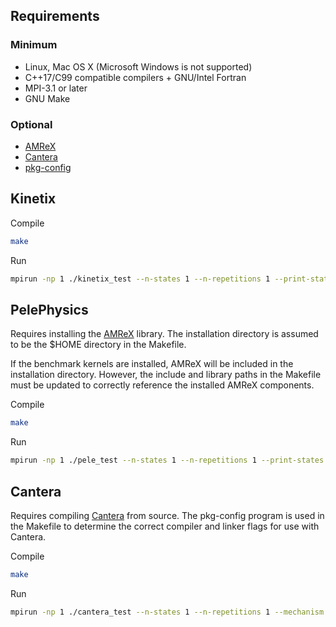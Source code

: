 ## Requirements

### Minimum
* Linux, Mac OS X (Microsoft Windows is not supported)
* C++17/C99 compatible compilers + GNU/Intel Fortran
* MPI-3.1 or later
* GNU Make
### Optional
* [AMReX](https://github.com/AMReX-Codes/amrex)
* [Cantera](https://github.com/Cantera/cantera)
* [pkg-config](https://www.freedesktop.org/wiki/Software/pkg-config/)

## Kinetix
Compile 
```sh
make
```
Run 
```sh
mpirun -np 1 ./kinetix_test --n-states 1 --n-repetitions 1 --print-states
```

## PelePhysics
Requires installing the [AMReX](https://github.com/AMReX-Codes/amrex) library. 
The installation directory is assumed to be the $HOME directory in the Makefile.

If the benchmark kernels are installed, AMReX will be included in the installation directory. 
However, the include and library paths in the Makefile must be updated to correctly reference the installed AMReX components.

Compile 
```sh
make
```
Run 
```sh
mpirun -np 1 ./pele_test --n-states 1 --n-repetitions 1 --print-states
```

## Cantera
Requires compiling [Cantera](https://cantera.org/install/compiling-install.html#sec-compiling) from source. 
The pkg-config program is used in the Makefile to determine the correct compiler and linker flags for use with Cantera.

Compile 
```sh
make
```
Run 
```sh
mpirun -np 1 ./cantera_test --n-states 1 --n-repetitions 1 --mechanism ../../kinetix/mechanisms/gri30.yaml --print-states
```